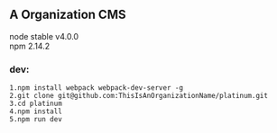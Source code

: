 ## A Organization CMS

node stable v4.0.0  
npm 2.14.2

### dev:
```
1.npm install webpack webpack-dev-server -g
2.git clone git@github.com:ThisIsAnOrganizationName/platinum.git
3.cd platinum
4.npm install
5.npm run dev
```


